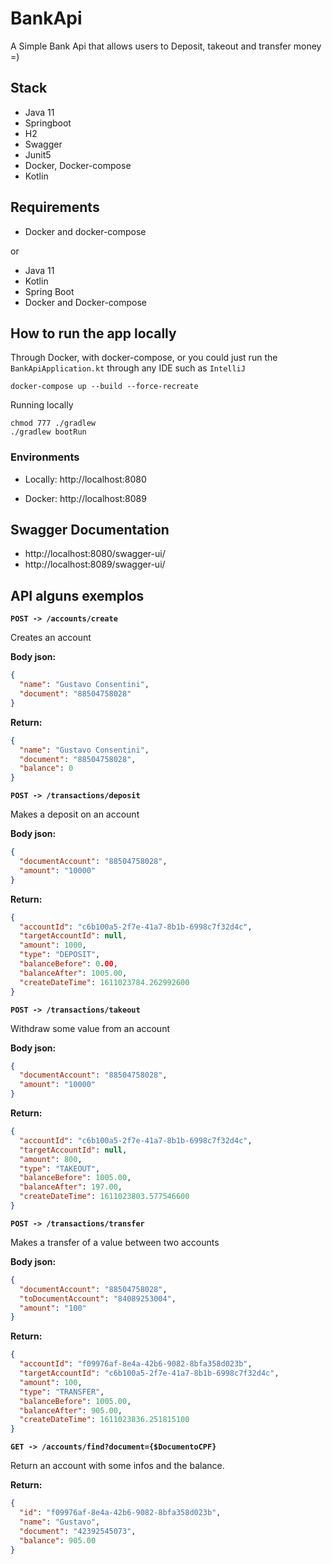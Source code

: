 # BankApi
A Simple Bank Api that allows users to Deposit, takeout and transfer money =)

## Stack

- Java 11
- Springboot
- H2
- Swagger
- Junit5
- Docker, Docker-compose
- Kotlin

## Requirements
- Docker and docker-compose

or

* Java 11
* Kotlin
* Spring Boot
* Docker and Docker-compose

## How to run the app locally

Through Docker, with docker-compose, or you could just run the `BankApiApplication.kt` through any IDE  such as `IntelliJ`

```docker-compose up --build --force-recreate```

Running locally

```shell
chmod 777 ./gradlew
./gradlew bootRun
```

### Environments

* Locally: http://localhost:8080

* Docker: http://localhost:8089

## Swagger Documentation

* http://localhost:8080/swagger-ui/
* http://localhost:8089/swagger-ui/

## API alguns exemplos

**`POST -> /accounts/create`**

Creates an account

**Body json:**
```json
{
  "name": "Gustavo Consentini",
  "document": "88504758028"
}
```
**Return:**
```json
{
  "name": "Gustavo Consentini",
  "document": "88504758028",
  "balance": 0
}
```

**`POST -> /transactions/deposit`**

Makes a deposit on an account

**Body json:**
```json
{
  "documentAccount": "88504758028",
  "amount": "10000"
}
```

**Return:**
```json
{
  "accountId": "c6b100a5-2f7e-41a7-8b1b-6998c7f32d4c",
  "targetAccountId": null,
  "amount": 1000,
  "type": "DEPOSIT",
  "balanceBefore": 0.00,
  "balanceAfter": 1005.00,
  "createDateTime": 1611023784.262992600
}
```


**`POST -> /transactions/takeout`**

Withdraw some value from an account

**Body json:**
```json
{
  "documentAccount": "88504758028",
  "amount": "10000"
}
```

**Return:**
```json
{
  "accountId": "c6b100a5-2f7e-41a7-8b1b-6998c7f32d4c",
  "targetAccountId": null,
  "amount": 800,
  "type": "TAKEOUT",
  "balanceBefore": 1005.00,
  "balanceAfter": 197.00,
  "createDateTime": 1611023803.577546600
}
```



**`POST -> /transactions/transfer`**

Makes a transfer of a value between two accounts

**Body json:**
```json
{
  "documentAccount": "88504758028",
  "toDocumentAccount": "84089253004",
  "amount": "100"
}
```

**Return:**
```json
{
  "accountId": "f09976af-8e4a-42b6-9082-8bfa358d023b",
  "targetAccountId": "c6b100a5-2f7e-41a7-8b1b-6998c7f32d4c",
  "amount": 100,
  "type": "TRANSFER",
  "balanceBefore": 1005.00,
  "balanceAfter": 905.00,
  "createDateTime": 1611023836.251815100
}
```

**`GET -> /accounts/find?document={$DocumentoCPF}`**

Return an account with some infos and the balance.

**Return:**
```json
{
  "id": "f09976af-8e4a-42b6-9082-8bfa358d023b",
  "name": "Gustavo",
  "document": "42392545073",
  "balance": 905.00
}
```
